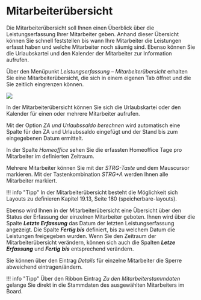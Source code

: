 
# Mitarbeiterübersicht

Die Mitarbeiterübersicht soll Ihnen einen Überblick über die
Leistungserfassung Ihrer Mitarbeiter geben. Anhand dieser Übersicht
können Sie schnell feststellen bis wann Ihre Mitarbeiter die Leistungen
erfasst haben und welche Mitarbeiter noch säumig sind. Ebenso können Sie
die Urlaubskartei und den Kalender der Mitarbeiter zur Information
aufrufen.

Über den Menüpunkt *Leistungserfassung – Mitarbeiterübersicht* erhalten
Sie eine Mitarbeiterübersicht, die sich in einem eigenen Tab öffnet und
die Sie zeitlich eingrenzen können.


![](<img/image136.png>)

In der Mitarbeiterübersicht können Sie sich die Urlaubskartei oder den
Kalender für einen oder mehrere Mitarbeiter aufrufen.

Mit der Option *ZA und Urlaubssaldo berechnen* wird automatisch eine
Spalte für den ZA und Urlaubssaldo eingefügt und der Stand bis zum
eingegebenen Datum ermittelt.

In der Spalte *Homeoffice* sehen Sie die erfassten Homeoffice Tage pro
Mitarbeiter im definierten Zeitraum.

Mehrere Mitarbeiter können Sie mit der *STRG-Taste* und dem Mauscursor
markieren. Mit der Tastenkombination *STRG+A* werden Ihnen alle
Mitarbeiter markiert.


!!! info "Tipp"
    In der Mitarbeiterübersicht besteht die Möglichkeit sich Layouts zu
    definieren Kapitel 19.13, Seite 180 (speicherbare-layouts).

Ebenso wird Ihnen in der Mitarbeiterübersicht eine Übersicht über den
Status der Erfassung der einzelnen Mitarbeiter geboten. Ihnen wird über
die Spalte ***Letzte Erfassung*** das Datum der letzten
Leistungserfassung angezeigt. Die Spalte ***Fertig bis*** definiert, bis
zu welchem Datum die Leistungen freigegeben wurden. Wenn Sie den
Zeitraum der Mitarbeiterübersicht verändern, können sich auch die
Spalten ***Letze Erfassung*** und ***Fertig*** ***bis*** entsprechend
verändern.

Sie können über den Eintrag *Details* für einzelne Mitarbeiter die
Sperre abweichend eintragen/ändern.


!!! info "Tipp"
    Über den Ribbon Eintrag *Zu den Mitarbeiterstammdaten* gelange Sie
    direkt in die Stammdaten des ausgewählten Mitarbeiters im Board.



